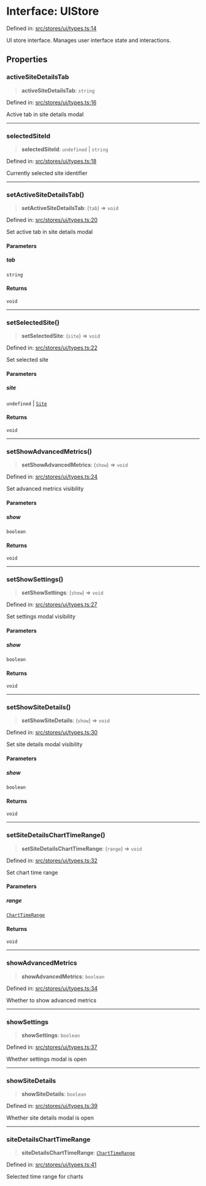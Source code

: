 # Interface: UIStore

Defined in: [src/stores/ui/types.ts:14](https://github.com/Nick2bad4u/Uptime-Watcher/blob/dca5483e793478722cd3e6e125cafcec5fc771f0/src/stores/ui/types.ts#L14)

UI store interface.
Manages user interface state and interactions.

## Properties

### activeSiteDetailsTab

> **activeSiteDetailsTab**: `string`

Defined in: [src/stores/ui/types.ts:16](https://github.com/Nick2bad4u/Uptime-Watcher/blob/dca5483e793478722cd3e6e125cafcec5fc771f0/src/stores/ui/types.ts#L16)

Active tab in site details modal

***

### selectedSiteId

> **selectedSiteId**: `undefined` \| `string`

Defined in: [src/stores/ui/types.ts:18](https://github.com/Nick2bad4u/Uptime-Watcher/blob/dca5483e793478722cd3e6e125cafcec5fc771f0/src/stores/ui/types.ts#L18)

Currently selected site identifier

***

### setActiveSiteDetailsTab()

> **setActiveSiteDetailsTab**: (`tab`) => `void`

Defined in: [src/stores/ui/types.ts:20](https://github.com/Nick2bad4u/Uptime-Watcher/blob/dca5483e793478722cd3e6e125cafcec5fc771f0/src/stores/ui/types.ts#L20)

Set active tab in site details modal

#### Parameters

##### tab

`string`

#### Returns

`void`

***

### setSelectedSite()

> **setSelectedSite**: (`site`) => `void`

Defined in: [src/stores/ui/types.ts:22](https://github.com/Nick2bad4u/Uptime-Watcher/blob/dca5483e793478722cd3e6e125cafcec5fc771f0/src/stores/ui/types.ts#L22)

Set selected site

#### Parameters

##### site

`undefined` | [`Site`](../../../../../shared/types/interfaces/Site.md)

#### Returns

`void`

***

### setShowAdvancedMetrics()

> **setShowAdvancedMetrics**: (`show`) => `void`

Defined in: [src/stores/ui/types.ts:24](https://github.com/Nick2bad4u/Uptime-Watcher/blob/dca5483e793478722cd3e6e125cafcec5fc771f0/src/stores/ui/types.ts#L24)

Set advanced metrics visibility

#### Parameters

##### show

`boolean`

#### Returns

`void`

***

### setShowSettings()

> **setShowSettings**: (`show`) => `void`

Defined in: [src/stores/ui/types.ts:27](https://github.com/Nick2bad4u/Uptime-Watcher/blob/dca5483e793478722cd3e6e125cafcec5fc771f0/src/stores/ui/types.ts#L27)

Set settings modal visibility

#### Parameters

##### show

`boolean`

#### Returns

`void`

***

### setShowSiteDetails()

> **setShowSiteDetails**: (`show`) => `void`

Defined in: [src/stores/ui/types.ts:30](https://github.com/Nick2bad4u/Uptime-Watcher/blob/dca5483e793478722cd3e6e125cafcec5fc771f0/src/stores/ui/types.ts#L30)

Set site details modal visibility

#### Parameters

##### show

`boolean`

#### Returns

`void`

***

### setSiteDetailsChartTimeRange()

> **setSiteDetailsChartTimeRange**: (`range`) => `void`

Defined in: [src/stores/ui/types.ts:32](https://github.com/Nick2bad4u/Uptime-Watcher/blob/dca5483e793478722cd3e6e125cafcec5fc771f0/src/stores/ui/types.ts#L32)

Set chart time range

#### Parameters

##### range

[`ChartTimeRange`](../../../types/type-aliases/ChartTimeRange.md)

#### Returns

`void`

***

### showAdvancedMetrics

> **showAdvancedMetrics**: `boolean`

Defined in: [src/stores/ui/types.ts:34](https://github.com/Nick2bad4u/Uptime-Watcher/blob/dca5483e793478722cd3e6e125cafcec5fc771f0/src/stores/ui/types.ts#L34)

Whether to show advanced metrics

***

### showSettings

> **showSettings**: `boolean`

Defined in: [src/stores/ui/types.ts:37](https://github.com/Nick2bad4u/Uptime-Watcher/blob/dca5483e793478722cd3e6e125cafcec5fc771f0/src/stores/ui/types.ts#L37)

Whether settings modal is open

***

### showSiteDetails

> **showSiteDetails**: `boolean`

Defined in: [src/stores/ui/types.ts:39](https://github.com/Nick2bad4u/Uptime-Watcher/blob/dca5483e793478722cd3e6e125cafcec5fc771f0/src/stores/ui/types.ts#L39)

Whether site details modal is open

***

### siteDetailsChartTimeRange

> **siteDetailsChartTimeRange**: [`ChartTimeRange`](../../../types/type-aliases/ChartTimeRange.md)

Defined in: [src/stores/ui/types.ts:41](https://github.com/Nick2bad4u/Uptime-Watcher/blob/dca5483e793478722cd3e6e125cafcec5fc771f0/src/stores/ui/types.ts#L41)

Selected time range for charts
